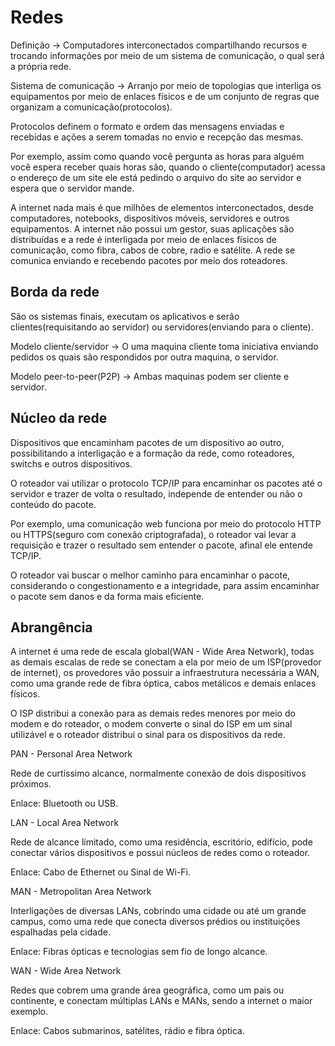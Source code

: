 # Redes

Definição -> Computadores interconectados compartilhando recursos e trocando informações por meio de um sistema de comunicação, o qual será a própria rede.

Sistema de comunicação -> Arranjo por meio de topologias que interliga os equipamentos por meio de enlaces físicos e de um conjunto de regras que organizam a comunicação(protocolos).

Protocolos definem o formato e ordem das mensagens enviadas e recebidas e ações a serem tomadas no envio e recepção das mesmas.

Por exemplo, assim como quando você pergunta as horas para alguém você espera receber quais horas são, quando o cliente(computador) acessa o endereço de um site ele está pedindo o arquivo do site ao servidor e espera que o servidor mande.

A internet nada mais é que milhões de elementos interconectados, desde computadores, notebooks, dispositivos móveis, servidores e outros equipamentos. A internet não possui um gestor, suas aplicações são distribuídas e a rede é interligada por meio de enlaces físicos de comunicação, como fibra, cabos de cobre, radio e satélite. A rede se comunica enviando e recebendo pacotes por meio dos roteadores.

## Borda da rede

São os sistemas finais, executam os aplicativos e serão clientes(requisitando ao servidor) ou servidores(enviando para o cliente).

Modelo cliente/servidor -> O uma maquina cliente toma iniciativa enviando pedidos os quais são respondidos por outra maquina, o servidor.

Modelo peer-to-peer(P2P) -> Ambas maquinas podem ser cliente e servidor.

## Núcleo da rede

Dispositivos que encaminham pacotes de um dispositivo ao outro, possibilitando a interligação e a formação da rede, como roteadores, switchs e outros dispositivos.

O roteador vai utilizar o protocolo TCP/IP para encaminhar os pacotes até o servidor e trazer de volta o resultado, independe de entender ou não o conteúdo do pacote.

Por exemplo, uma comunicação web funciona por meio do protocolo HTTP ou HTTPS(seguro com conexão criptografada), o roteador vai levar a requisição e trazer o resultado sem entender o pacote, afinal ele entende TCP/IP.

O roteador vai buscar o melhor caminho para encaminhar o pacote, considerando o congestionamento e a integridade, para assim encaminhar o pacote sem danos e da forma mais eficiente.

## Abrangência

A internet é uma rede de escala global(WAN - Wide Area Network), todas as demais escalas de rede se conectam a ela por meio de um ISP(provedor de internet), os provedores vão possuir a infraestrutura necessária a WAN, como uma grande rede de fibra óptica, cabos metálicos e demais enlaces físicos.

O ISP distribui a conexão para as demais redes menores por meio do modem e do roteador, o modem converte o sinal do ISP em um sinal utilizável e o roteador distribui o sinal para os dispositivos da rede.

PAN - Personal Area Network 

Rede de curtíssimo alcance, normalmente conexão de dois dispositivos próximos.

Enlace: Bluetooth ou USB.

LAN - Local Area Network

Rede de alcance limitado, como uma residência, escritório, edifício, pode conectar vários dispositivos e possui núcleos de redes como  o roteador.

Enlace: Cabo de Ethernet ou Sinal de Wi-Fi.

MAN - Metropolitan Area Network

Interligações de diversas LANs, cobrindo uma cidade ou até um grande campus, como uma rede que conecta diversos prédios ou instituições espalhadas pela cidade.

Enlace: Fibras ópticas e tecnologias sem fio de longo alcance.

WAN - Wide Area Network

Redes que cobrem uma grande área geográfica, como um pais ou continente, e conectam múltiplas LANs e MANs, sendo a internet o maior exemplo.

Enlace: Cabos submarinos, satélites, rádio e fibra óptica.




